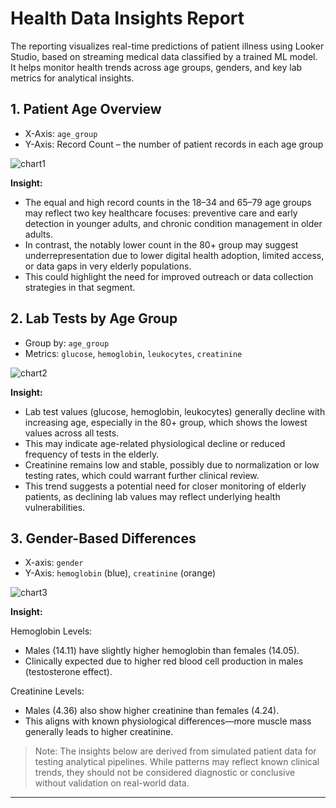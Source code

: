 # Health Data Insights Report

The reporting visualizes real-time predictions of patient illness using Looker Studio, based on streaming medical data classified by a trained ML model. It helps monitor health trends across age groups, genders, and key lab metrics for analytical insights.

## 1. Patient Age Overview
- X-Axis: `age_group`
- Y-Axis: Record Count – the number of patient records in each age group

![chart1](https://github.com/user-attachments/assets/bdd205d4-4dc1-46b5-9392-111ec5f13045)

**Insight:**

- The equal and high record counts in the 18–34 and 65–79 age groups may reflect two key healthcare focuses: preventive care and early detection in younger adults, and chronic condition management in older adults.
- In contrast, the notably lower count in the 80+ group may suggest underrepresentation due to lower digital health adoption, limited access, or data gaps in very elderly populations.
- This could highlight the need for improved outreach or data collection strategies in that segment.

## 2. Lab Tests by Age Group
- Group by: `age_group`
- Metrics: `glucose`, `hemoglobin`, `leukocytes`, `creatinine`

![chart2](https://github.com/user-attachments/assets/1b5b59ef-2695-46c3-805e-0bef090a1e6b)

**Insight:**

- Lab test values (glucose, hemoglobin, leukocytes) generally decline with increasing age, especially in the 80+ group, which shows the lowest values across all tests.
- This may indicate age-related physiological decline or reduced frequency of tests in the elderly.
- Creatinine remains low and stable, possibly due to normalization or low testing rates, which could warrant further clinical review.
- This trend suggests a potential need for closer monitoring of elderly patients, as declining lab values may reflect underlying health vulnerabilities.

## 3. Gender-Based Differences

- X-axis: `gender`
- Y-Axis: `hemoglobin` (blue), `creatinine` (orange)

![chart3](https://github.com/user-attachments/assets/783b2111-68c0-46b2-baa3-eba257c4a111)

**Insight:**

Hemoglobin Levels:

- Males (14.11) have slightly higher hemoglobin than females (14.05).
- Clinically expected due to higher red blood cell production in males (testosterone effect).

Creatinine Levels:
- Males (4.36) also show higher creatinine than females (4.24).
- This aligns with known physiological differences—more muscle mass generally leads to higher creatinine.

> Note: The insights below are derived from simulated patient data for testing analytical pipelines. While patterns may reflect known clinical trends, they should not be considered diagnostic or conclusive without validation on real-world data.
-----
